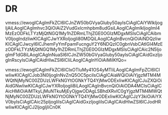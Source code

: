 # DR

vmess://ewogICAgImFkZCI6ICJnZW50bGVyaGluby50ayIsCiAgICAiYWlkIjogIjAiLAogICAgImhvc3QiOiAiZ2VudGxlcmhpbm8udGsiLAogICAgImlkIjogImI4MzEzODFkLTYzMjQtNGQ1My1hZDRmLThjZGE0OGIzMDgxMSIsCiAgICAibmV0IjogIndzIiwKICAgICJwYXRoIjogIi80MDQiLAogICAgInBvcnQiOiAiNDQzIiwKICAgICJwcyI6ICJhemFyYmFpamFucnguY2Y6NDQzIC0gbnVsbCAtIGI4MzEzODFkLTYzMjQtNGQ1My1hZDRmLThjZGE0OGIzMDgxMSIsCiAgICAic2N5IjogImF1dG8iLAogICAgInNuaSI6ICJnZW50bGVyaGluby50ayIsCiAgICAidGxzIjogInRscyIsCiAgICAidHlwZSI6ICIiLAogICAgInYiOiAiMiIKfQo=


vmess://ewogICAgImFkZCI6ICIxOTIuMy41OS4yMTIiLAogICAgImFpZCI6ICIwIiwKICAgICJob3N0IjogInNvZnQ5OC5pciIsCiAgICAiaWQiOiAiYjgzMTM4MWQtNjMyNC00ZDUzLWFkNGYtOGNkYTQ4YjMwODExIiwKICAgICJuZXQiOiAidGNwIiwKICAgICJwYXRoIjogIi8iLAogICAgInBvcnQiOiAiODA4MCIsCiAgICAicHMiOiAiMTkyLjMuNTkuMjEyOjgwODAgLSBhdXRvIC0gYjgzMTM4MWQtNjMyNC00ZDUzLWFkNGYtOGNkYTQ4YjMwODExIiwKICAgICJzY3kiOiAiYXV0byIsCiAgICAic25pIjogIiIsCiAgICAidGxzIjogIiIsCiAgICAidHlwZSI6ICJodHRwIiwKICAgICJ2IjogIjIiCn0K


